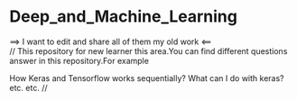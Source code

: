 # Deep_and_Machine_Learning
==> I want to edit and share all of them my old work <==   
//
This repository for new learner this area.You can find different questions answer in this repository.For example

How Keras and Tensorflow works sequentially?
What can I do with keras?
etc. etc.
//
